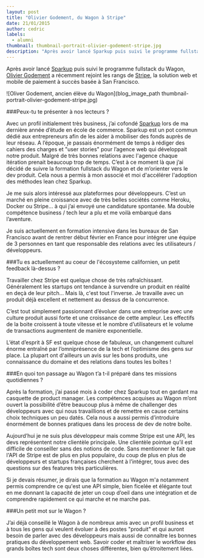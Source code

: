 ```yaml
---
layout: post
title: "Olivier Godement, du Wagon à Stripe"
date: 21/01/2015
author: cedric
labels:
  - alumni
thumbnail: thumbnail-portrait-olivier-godement-stripe.jpg
description: "Après avoir lancé Sparkup puis suivi le programme fullstack du Wagon, Olivier Godement a récemment rejoint les rangs de Stripe, la solution web et mobile de paiement à succès basée à San Francisco."
---
```


Après avoir lancé [Sparkup](http://www.sparkup.fr/) puis suivi le programme fullstack du Wagon, [Olivier Godement](https://twitter.com/oliviergodement) a récemment rejoint les rangs de [Stripe](https://stripe.com/), la solution web et mobile de paiement à succès basée à San Francisco.

![Oliver Godement, ancien élève du Wagon](blog_image_path thumbnail-portrait-olivier-godement-stripe.jpg)

###Peux-tu te présenter à nos lecteurs ?

Avec un profil initialement très business, j’ai cofondé [Sparkup](http://www.sparkup.fr/) lors de ma dernière année d’étude en école de commerce. Sparkup est un pot commun dédié aux entrepreneurs afin de les aider à mobiliser des fonds auprès de leur réseau. A l’époque, je passais énormément de temps à rédiger des cahiers des charges et "user stories" pour l’agence web qui développait notre produit. Malgré de très bonnes relations avec l'agence chaque itération prenait beaucoup trop de temps. C’est à ce moment là que j’ai décidé de suivre la formation fullstack du Wagon et de m’orienter vers le dev produit. Cela nous a permis à mon associé et moi d'accélérer l'adoption des méthodes lean chez Sparkup.

Je me suis alors intéressé aux plateformes pour développeurs. C’est un marché en pleine croissance avec de très belles sociétés comme Heroku, Docker ou Stripe… à qui j’ai envoyé une candidature spontanée. Ma double compétence business / tech leur a plu et me voilà embarqué dans l’aventure.

Je suis actuellement en formation intensive dans les bureaux de San Francisco avant de rentrer début février en France pour intégrer une équipe de 3 personnes en tant que responsable des relations avec les utilisateurs / développeurs.

###Tu es actuellement au coeur de l'écosysteme californien, un petit feedback là-dessus ?

Travailler chez Stripe est quelque chose de très rafraîchissant. Généralement les startups ont tendance à survendre un produit en réalité en deçà de leur pitch... Mais là, c'est tout l'inverse. Je travaille avec un produit déjà excellent et nettement au dessus de la concurrence.

C’est tout simplement passionnant d’évoluer dans une entreprise avec une culture produit aussi forte et une croissance de cette ampleur. Les effectifs de la boite croissent à toute vitesse et le nombre d’utilisateurs et le volume de transactions augmentent de manière exponentielle.

L’état d’esprit à SF est quelque chose de fabuleux, un changement culturel énorme entraîné par l’omniprésence de la tech et l’optimisme des gens sur place. La plupart ont d'ailleurs un avis sur les bons produits, une connaissance du domaine et des relations dans toutes les boîtes !

###En quoi ton passage au Wagon t’a t-il préparé dans tes missions quotidiennes ?

Après la formation, j’ai passé mois à coder chez Sparkup tout en gardant ma casquette de product manager. Les compétences acquises au Wagon m’ont ouvert la possibilité d’être beaucoup plus à même de challenger des développeurs avec qui nous travaillions et de remettre en cause certains choix techniques un peu datés. Cela nous a aussi permis d’introduire énormément de bonnes pratiques dans les process de dev de notre boîte.

Aujourd’hui je ne suis plus développeur mais comme Stripe est une API, les devs représentent notre clientèle principale. Une clientèle pointue qu’il est difficile de conseiller sans des notions de code. Sans mentionner le fait que l'API de Stripe est de plus en plus populaire, du coup de plus en plus de développeurs et startups françaises cherchent à l’intégrer, tous avec des questions sur des features très particulières.

Si je devais résumer, je dirais que la formation au Wagon m'a notamment permis comprendre ce qu'est une API simple, bien ficelée et élégante tout en me donnant la capacité de jeter un coup d’oeil dans une intégration et de comprendre rapidement ce qui marche et ne marche pas.

###Un petit mot sur le Wagon ?

J’ai déjà conseillé le Wagon à de nombreux amis avec un profil business et à tous les gens qui veulent évoluer à des postes "produit" et qui auront besoin de parler avec des développeurs mais aussi de connaître les bonnes pratiques du développement web. Savoir coder et maîtriser le workflow des grands boîtes tech sont deux choses différentes, bien qu’étroitement liées.
